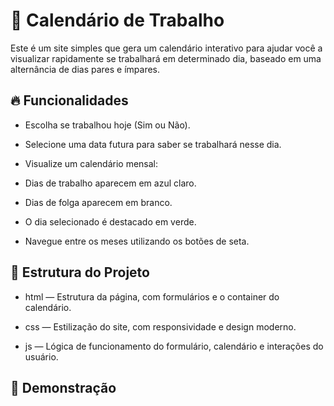 
# 📅 Calendário de Trabalho

Este é um site simples que gera um calendário interativo para ajudar você a visualizar rapidamente se trabalhará em determinado dia, baseado em uma alternância de dias pares e ímpares.




##  🔥 Funcionalidades

- Escolha se trabalhou hoje (Sim ou Não).

- Selecione uma data futura para saber se trabalhará nesse dia.

- Visualize um calendário mensal:

- Dias de trabalho aparecem em azul claro.

- Dias de folga aparecem em branco.

- O dia selecionado é destacado em verde.

- Navegue entre os meses utilizando os botões de seta.


## 📄 Estrutura do Projeto
- html — Estrutura da página, com formulários e o container do calendário.

- css — Estilização do site, com responsividade e design moderno.

- js — Lógica de funcionamento do formulário, calendário e interações do usuário.
##  📸 Demonstração
